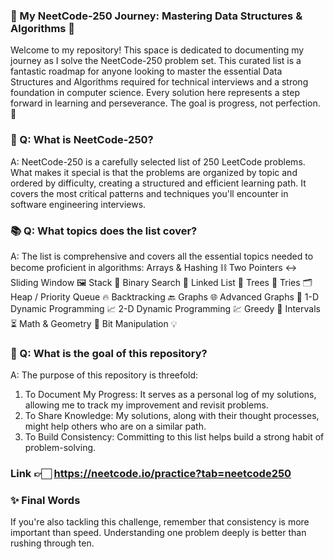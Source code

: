 ### 🚀 My NeetCode-250 Journey: Mastering Data Structures & Algorithms 🚀
Welcome to my repository! This space is dedicated to documenting my journey as I solve the NeetCode-250 problem set. This curated list is a fantastic roadmap for anyone looking to master the essential Data Structures and Algorithms required for technical interviews and a strong foundation in computer science.
Every solution here represents a step forward in learning and perseverance. The goal is progress, not perfection. 💪

### 🤔 Q: What is NeetCode-250?
A: NeetCode-250 is a carefully selected list of 250 LeetCode problems. What makes it special is that the problems are organized by topic and ordered by difficulty, creating a structured and efficient learning path. It covers the most critical patterns and techniques you'll encounter in software engineering interviews.

### 📚 Q: What topics does the list cover?
A: The list is comprehensive and covers all the essential topics needed to become proficient in algorithms:
Arrays & Hashing ⛓️
Two Pointers ↔️
Sliding Window 🖼️
Stack 🥞
Binary Search 🎯
Linked List 🔗
Trees 🌳
Tries 🗂️
Heap / Priority Queue 🔥
Backtracking 🔙
Graphs 🌐
Advanced Graphs 🌌
1-D Dynamic Programming 📈
2-D Dynamic Programming 💹
Greedy 🤑
Intervals ⏳
Math & Geometry 📐
Bit Manipulation 💡

### 🎯 Q: What is the goal of this repository?
A: The purpose of this repository is threefold:
1. To Document My Progress: It serves as a personal log of my solutions, allowing me to track my improvement and revisit problems.
2. To Share Knowledge: My solutions, along with their thought processes, might help others who are on a similar path.
3. To Build Consistency: Committing to this list helps build a strong habit of problem-solving.

### Link 👉🏻 https://neetcode.io/practice?tab=neetcode250

### ✨ Final Words
If you're also tackling this challenge, remember that consistency is more important than speed. Understanding one problem deeply is better than rushing through ten.
